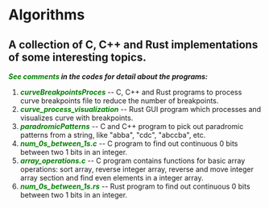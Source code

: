# Algorithms
## A collection of C, C++ and Rust implementations of some interesting topics.

***<span style="color:green;">See comments</span> in the codes for detail about the programs:***

1. <span style="color:green;">***curveBreakpointsProces***</span> -- C, C++ and Rust programs to process curve breakpoints file to reduce the number of breakpoints.
2. <span style="color:green;">***curve_process_visualization***</span>   -- Rust GUI program which processes and visualizes curve with breakpoints.
3. <span style="color:green;">***paradromicPatterns***</span>    -- C and C++ program to pick out paradromic patterns from a string, like "abba", "cdc", "abccba", etc.   
4. <span style="color:green;">***num_0s_between_1s.c***</span>   -- C program to find out continuous 0 bits between two 1 bits in an integer.
5. <span style="color:green;">***array_operations.c***</span>   -- C program contains functions for basic array operations: sort array, reverse integer array, reverse and move integer array section and find even elements in a integer array.   
6. <span style="color:green;">***num_0s_between_1s.rs***</span>  -- Rust program to find out continuous 0 bits between two 1 bits in an integer.  
